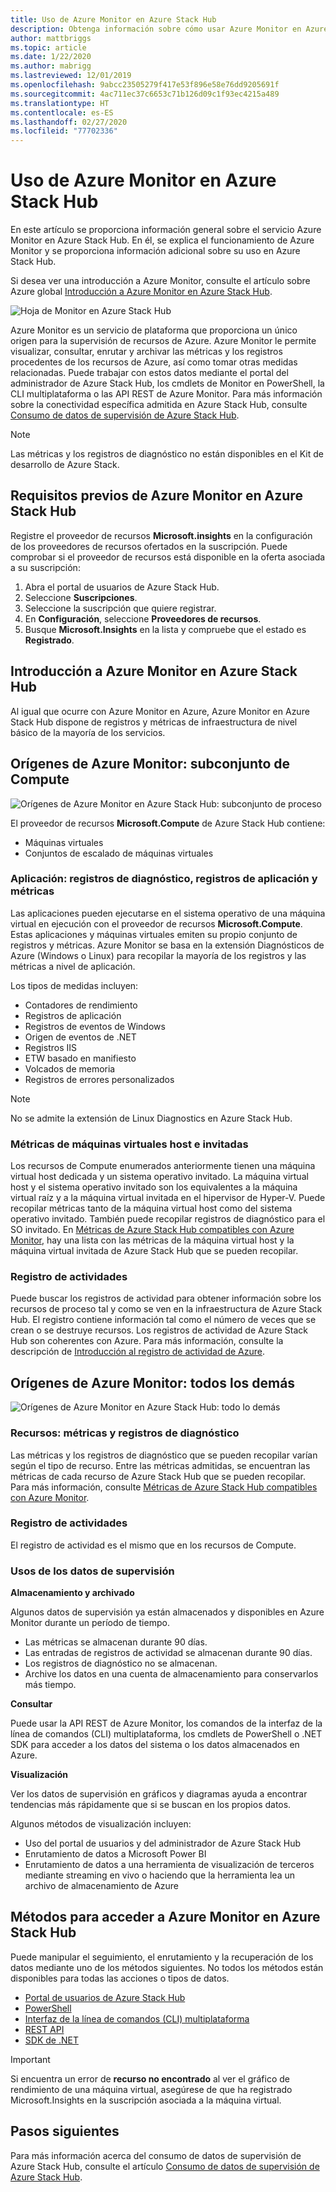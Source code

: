 ```yaml
---
title: Uso de Azure Monitor en Azure Stack Hub
description: Obtenga información sobre cómo usar Azure Monitor en Azure Stack Hub.
author: mattbriggs
ms.topic: article
ms.date: 1/22/2020
ms.author: mabrigg
ms.lastreviewed: 12/01/2019
ms.openlocfilehash: 9abcc23505279f417e53f896e58e76dd9205691f
ms.sourcegitcommit: 4ac711ec37c6653c71b126d09c1f93ec4215a489
ms.translationtype: HT
ms.contentlocale: es-ES
ms.lasthandoff: 02/27/2020
ms.locfileid: "77702336"
---
```

# <a name="use-azure-monitor-on-azure-stack-hub"></a>Uso de Azure Monitor en Azure Stack Hub

En este artículo se proporciona información general sobre el servicio Azure Monitor en Azure Stack Hub. En él, se explica el funcionamiento de Azure Monitor y se proporciona información adicional sobre su uso en Azure Stack Hub. 

Si desea ver una introducción a Azure Monitor, consulte el artículo sobre Azure global [Introducción a Azure Monitor en Azure Stack Hub](https://docs.microsoft.com/azure/monitoring-and-diagnostics/monitoring-get-started).

![Hoja de Monitor en Azure Stack Hub](./media/azure-stack-metrics-azure-data/azs-monitor.png)

Azure Monitor es un servicio de plataforma que proporciona un único origen para la supervisión de recursos de Azure. Azure Monitor le permite visualizar, consultar, enrutar y archivar las métricas y los registros procedentes de los recursos de Azure, así como tomar otras medidas relacionadas. Puede trabajar con estos datos mediante el portal del administrador de Azure Stack Hub, los cmdlets de Monitor en PowerShell, la CLI multiplataforma o las API REST de Azure Monitor. Para más información sobre la conectividad específica admitida en Azure Stack Hub, consulte [Consumo de datos de supervisión de Azure Stack Hub](azure-stack-metrics-monitor.md).

> [!Note]
> Las métricas y los registros de diagnóstico no están disponibles en el Kit de desarrollo de Azure Stack.

## <a name="prerequisites-for-azure-monitor-on-azure-stack-hub"></a>Requisitos previos de Azure Monitor en Azure Stack Hub

Registre el proveedor de recursos **Microsoft.insights** en la configuración de los proveedores de recursos ofertados en la suscripción. Puede comprobar si el proveedor de recursos está disponible en la oferta asociada a su suscripción:

1. Abra el portal de usuarios de Azure Stack Hub.
2. Seleccione **Suscripciones**.
3. Seleccione la suscripción que quiere registrar.
4. En **Configuración**, seleccione **Proveedores de recursos**. 
5. Busque **Microsoft.Insights** en la lista y compruebe que el estado es **Registrado**.

## <a name="overview-of-azure-monitor-on-azure-stack-hub"></a>Introducción a Azure Monitor en Azure Stack Hub

Al igual que ocurre con Azure Monitor en Azure, Azure Monitor en Azure Stack Hub dispone de registros y métricas de infraestructura de nivel básico de la mayoría de los servicios.

## <a name="azure-monitor-sources-compute-subset"></a>Orígenes de Azure Monitor: subconjunto de Compute

![Orígenes de Azure Monitor en Azure Stack Hub: subconjunto de proceso](media//azure-stack-metrics-azure-data/azs-monitor-computersubset.png)

El proveedor de recursos **Microsoft.Compute** de Azure Stack Hub contiene:
 - Máquinas virtuales 
 - Conjuntos de escalado de máquinas virtuales

### <a name="application---diagnostics-logs-app-logs-and-metrics"></a>Aplicación: registros de diagnóstico, registros de aplicación y métricas

Las aplicaciones pueden ejecutarse en el sistema operativo de una máquina virtual en ejecución con el proveedor de recursos **Microsoft.Compute**. Estas aplicaciones y máquinas virtuales emiten su propio conjunto de registros y métricas. Azure Monitor se basa en la extensión Diagnósticos de Azure (Windows o Linux) para recopilar la mayoría de los registros y las métricas a nivel de aplicación.

Los tipos de medidas incluyen:
 - Contadores de rendimiento
 - Registros de aplicación
 - Registros de eventos de Windows
 - Origen de eventos de .NET
 - Registros IIS
 - ETW basado en manifiesto
 - Volcados de memoria
 - Registros de errores personalizados

> [!Note]  
> No se admite la extensión de Linux Diagnostics en Azure Stack Hub.

### <a name="host-and-guest-vm-metrics"></a>Métricas de máquinas virtuales host e invitadas

Los recursos de Compute enumerados anteriormente tienen una máquina virtual host dedicada y un sistema operativo invitado. La máquina virtual host y el sistema operativo invitado son los equivalentes a la máquina virtual raíz y a la máquina virtual invitada en el hipervisor de Hyper-V. Puede recopilar métricas tanto de la máquina virtual host como del sistema operativo invitado. También puede recopilar registros de diagnóstico para el SO invitado. En [Métricas de Azure Stack Hub compatibles con Azure Monitor](azure-stack-metrics-supported.md), hay una lista con las métricas de la máquina virtual host y la máquina virtual invitada de Azure Stack Hub que se pueden recopilar. 

### <a name="activity-log"></a>Registro de actividades

Puede buscar los registros de actividad para obtener información sobre los recursos de proceso tal y como se ven en la infraestructura de Azure Stack Hub. El registro contiene información tal como el número de veces que se crean o se destruye recursos. Los registros de actividad de Azure Stack Hub son coherentes con Azure. Para más información, consulte la descripción de [Introducción al registro de actividad de Azure](https://docs.microsoft.com/azure/monitoring-and-diagnostics/monitoring-overview-activity-logs). 


## <a name="azure-monitor-sources-everything-else"></a>Orígenes de Azure Monitor: todos los demás

![Orígenes de Azure Monitor en Azure Stack Hub: todo lo demás](media//azure-stack-metrics-azure-data/azs-monitor-othersubset.png)

### <a name="resources---metrics-and-diagnostics-logs"></a>Recursos: métricas y registros de diagnóstico

Las métricas y los registros de diagnóstico que se pueden recopilar varían según el tipo de recurso. Entre las métricas admitidas, se encuentran las métricas de cada recurso de Azure Stack Hub que se pueden recopilar. Para más información, consulte [Métricas de Azure Stack Hub compatibles con Azure Monitor](azure-stack-metrics-supported.md).

### <a name="activity-log"></a>Registro de actividades

El registro de actividad es el mismo que en los recursos de Compute. 

### <a name="uses-for-monitoring-data"></a>Usos de los datos de supervisión

**Almacenamiento y archivado**  

Algunos datos de supervisión ya están almacenados y disponibles en Azure Monitor durante un período de tiempo. 
 - Las métricas se almacenan durante 90 días. 
 - Las entradas de registros de actividad se almacenan durante 90 días. 
 - Los registros de diagnóstico no se almacenan.
 - Archive los datos en una cuenta de almacenamiento para conservarlos más tiempo.

**Consultar**  

Puede usar la API REST de Azure Monitor, los comandos de la interfaz de la línea de comandos (CLI) multiplataforma, los cmdlets de PowerShell o .NET SDK para acceder a los datos del sistema o los datos almacenados en Azure. 

**Visualización**

Ver los datos de supervisión en gráficos y diagramas ayuda a encontrar tendencias más rápidamente que si se buscan en los propios datos. 

Algunos métodos de visualización incluyen:
 - Uso del portal de usuarios y del administrador de Azure Stack Hub
 - Enrutamiento de datos a Microsoft Power BI
 - Enrutamiento de datos a una herramienta de visualización de terceros mediante streaming en vivo o haciendo que la herramienta lea un archivo de almacenamiento de Azure

## <a name="methods-of-accessing-azure-monitor-on-azure-stack-hub"></a>Métodos para acceder a Azure Monitor en Azure Stack Hub

Puede manipular el seguimiento, el enrutamiento y la recuperación de los datos mediante uno de los métodos siguientes. No todos los métodos están disponibles para todas las acciones o tipos de datos. 

 - [Portal de usuarios de Azure Stack Hub](azure-stack-use-portal.md)
 - [PowerShell](https://docs.microsoft.com/azure/monitoring-and-diagnostics/insights-powershell-samples)
 - [Interfaz de la línea de comandos (CLI) multiplataforma](https://docs.microsoft.com/azure/monitoring-and-diagnostics/insights-cli-samples)
 - [REST API](https://docs.microsoft.com/rest/api/monitor)
 - [SDK de .NET](https://www.nuget.org/packages/Microsoft.Azure.Management.Monitor)

> [!Important]  
> Si encuentra un error de **recurso no encontrado** al ver el gráfico de rendimiento de una máquina virtual, asegúrese de que ha registrado Microsoft.Insights en la suscripción asociada a la máquina virtual.

## <a name="next-steps"></a>Pasos siguientes

Para más información acerca del consumo de datos de supervisión de Azure Stack Hub, consulte el artículo [Consumo de datos de supervisión de Azure Stack Hub](azure-stack-metrics-monitor.md).

